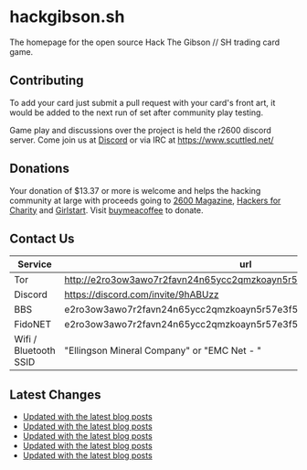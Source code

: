 # hackgibson.sh
The homepage for the open source Hack The Gibson // SH trading card game.


## Contributing

To add your card just submit a pull request with your card's front art, it would be added to the next run of set after community play testing.

Game play and discussions over the project is held the r2600 discord server. Come join us at [Discord](https://discord.com/invite/9hABUzz) or via IRC at https://www.scuttled.net/


## Donations

Your donation of $13.37 or more is welcome and helps the hacking community at large with proceeds going to [2600 Magazine](https://2600.com/), [Hackers for Charity](https://hackersforcharity.org) and [Girlstart](https://girlstart.org).  Visit [buymeacoffee](https://www.buymeacoffee.com/hackgibson.sh) to donate.


## Contact Us

Service | url
-|-
Tor | http://e2ro3ow3awo7r2favn24n65ycc2qmzkoayn5r57e3f56nvjwdcgg32ad.onion
Discord | https://discord.com/invite/9hABUzz
BBS | e2ro3ow3awo7r2favn24n65ycc2qmzkoayn5r57e3f56nvjwdcgg32ad.onion:23
FidoNET | e2ro3ow3awo7r2favn24n65ycc2qmzkoayn5r57e3f56nvjwdcgg32ad.onion:24554
Wifi / Bluetooth SSID | "Ellingson Mineral Company" or "EMC Net - <fidonet address>"

## Latest Changes
<!-- BLOG-POST-LIST:START -->
- [Updated with the latest blog posts](https://github.com/DFW2600/hackgibson.sh/commit/a236414f692173aa00e9c32c7584930b4432242e)
- [Updated with the latest blog posts](https://github.com/DFW2600/hackgibson.sh/commit/32964e6c7f93c2cf767b2d8c4752b28a123e1a20)
- [Updated with the latest blog posts](https://github.com/DFW2600/hackgibson.sh/commit/ad1f4aec96e493c8286b3e08270f5ff344cc040b)
- [Updated with the latest blog posts](https://github.com/DFW2600/hackgibson.sh/commit/07b9c743f51e359cc00773e44c45c78325b64cad)
- [Updated with the latest blog posts](https://github.com/DFW2600/hackgibson.sh/commit/b03dcc841c65f19cc8a738ea1a89cdf89d7cac53)
<!-- BLOG-POST-LIST:END -->
